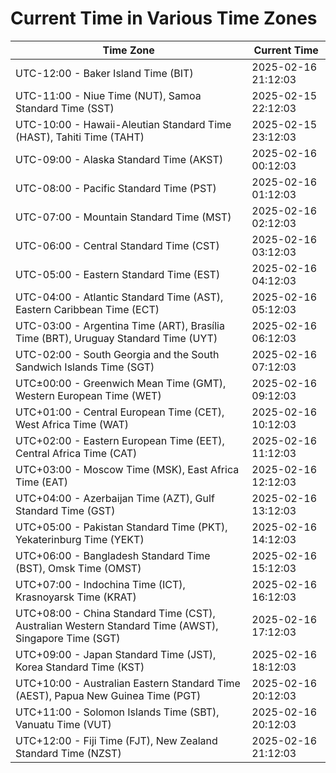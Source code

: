 # Current Time in Various Time Zones

| Time Zone | Current Time |
|-----------|--------------|
| UTC-12:00 - Baker Island Time (BIT) | 2025-02-16 21:12:03 |
| UTC-11:00 - Niue Time (NUT), Samoa Standard Time (SST) | 2025-02-15 22:12:03 |
| UTC-10:00 - Hawaii-Aleutian Standard Time (HAST), Tahiti Time (TAHT) | 2025-02-15 23:12:03 |
| UTC-09:00 - Alaska Standard Time (AKST) | 2025-02-16 00:12:03 |
| UTC-08:00 - Pacific Standard Time (PST) | 2025-02-16 01:12:03 |
| UTC-07:00 - Mountain Standard Time (MST) | 2025-02-16 02:12:03 |
| UTC-06:00 - Central Standard Time (CST) | 2025-02-16 03:12:03 |
| UTC-05:00 - Eastern Standard Time (EST) | 2025-02-16 04:12:03 |
| UTC-04:00 - Atlantic Standard Time (AST), Eastern Caribbean Time (ECT) | 2025-02-16 05:12:03 |
| UTC-03:00 - Argentina Time (ART), Brasília Time (BRT), Uruguay Standard Time (UYT) | 2025-02-16 06:12:03 |
| UTC-02:00 - South Georgia and the South Sandwich Islands Time (SGT) | 2025-02-16 07:12:03 |
| UTC±00:00 - Greenwich Mean Time (GMT), Western European Time (WET) | 2025-02-16 09:12:03 |
| UTC+01:00 - Central European Time (CET), West Africa Time (WAT) | 2025-02-16 10:12:03 |
| UTC+02:00 - Eastern European Time (EET), Central Africa Time (CAT) | 2025-02-16 11:12:03 |
| UTC+03:00 - Moscow Time (MSK), East Africa Time (EAT) | 2025-02-16 12:12:03 |
| UTC+04:00 - Azerbaijan Time (AZT), Gulf Standard Time (GST) | 2025-02-16 13:12:03 |
| UTC+05:00 - Pakistan Standard Time (PKT), Yekaterinburg Time (YEKT) | 2025-02-16 14:12:03 |
| UTC+06:00 - Bangladesh Standard Time (BST), Omsk Time (OMST) | 2025-02-16 15:12:03 |
| UTC+07:00 - Indochina Time (ICT), Krasnoyarsk Time (KRAT) | 2025-02-16 16:12:03 |
| UTC+08:00 - China Standard Time (CST), Australian Western Standard Time (AWST), Singapore Time (SGT) | 2025-02-16 17:12:03 |
| UTC+09:00 - Japan Standard Time (JST), Korea Standard Time (KST) | 2025-02-16 18:12:03 |
| UTC+10:00 - Australian Eastern Standard Time (AEST), Papua New Guinea Time (PGT) | 2025-02-16 20:12:03 |
| UTC+11:00 - Solomon Islands Time (SBT), Vanuatu Time (VUT) | 2025-02-16 20:12:03 |
| UTC+12:00 - Fiji Time (FJT), New Zealand Standard Time (NZST) | 2025-02-16 21:12:03 |
